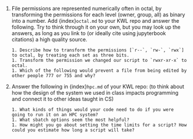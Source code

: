 1.  File permissions are represented numerically often in octal, by transforming the permissions for each level (owner, group, all) as binary into a number. Add {index}`octal.md` to your KWL repo and answer the following. Try to think through it on your own, but you may look up the answers, as long as you link to (or ideally cite using jupyterbook citations) a high quality source.
    ```
    1. Describe how to transform the permissions [`r--`, `rw-`, `rwx`] to octal, by treating each set as three bits.
    1. Transform the permission we changed our script to `rwxr-xr-x` to octal.
    1. Which of the following would prevent a file from being edited by other people 777 or 755 and why?
    ```
1. Answer the following in {index}`hpc.md` of your KWL repo:  (to think about how the design of the system we used in class impacts programming and connect it to other ideas taught in CS)
    ```
    1. What kinds of things would your code need to do if you were going to run it on an HPC system? 
    1. What sbatch options seem the most helpful?
    1. How might you go about setting the time limits for a script? How could you estimate how long a script will take?
    ```
